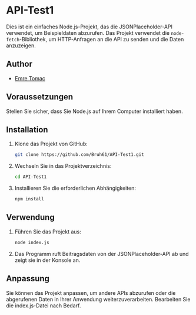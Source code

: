 # API-Test1

Dies ist ein einfaches Node.js-Projekt, das die JSONPlaceholder-API verwendet, um Beispieldaten abzurufen. Das Projekt verwendet die `node-fetch`-Bibliothek, um HTTP-Anfragen an die API zu senden und die Daten anzuzeigen.

## Author

- [Emre Tomac](https://github.com/Bruh61)

## Voraussetzungen

Stellen Sie sicher, dass Sie Node.js auf Ihrem Computer installiert haben.

## Installation

1. Klone das Projekt von GitHub:

   ```bash
   git clone https://github.com/Bruh61/API-Test1.git
   ```

1. Wechseln Sie in das Projektverzeichnis:
   ```bash
   cd API-Test1
   ```
1. Installieren Sie die erforderlichen Abhängigkeiten:
   ```bash
   npm install
   ```

## Verwendung

1. Führen Sie das Projekt aus:
   ```bash
   node index.js
   ```
2. Das Programm ruft Beitragsdaten von der JSONPlaceholder-API ab und zeigt sie in der Konsole an.

## Anpassung

Sie können das Projekt anpassen, um andere APIs abzurufen oder die abgerufenen Daten in Ihrer Anwendung weiterzuverarbeiten. Bearbeiten Sie die index.js-Datei nach Bedarf.
